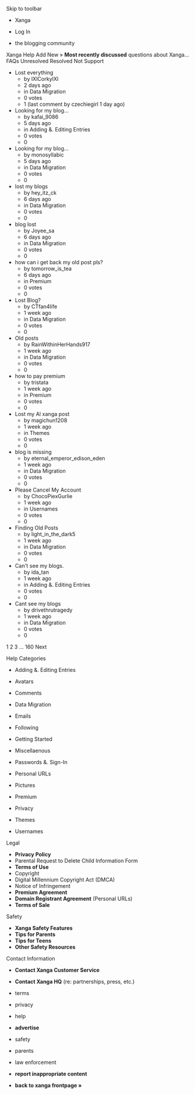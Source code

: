 Skip to toolbar

*   Xanga

*   Log In

*   the blogging community

Xanga Help Add New » **Most recently discussed** questions about Xanga… FAQs Unresolved Resolved Not Support

*   Lost everything
    *   by lXlCorkylXl
    *   2 days ago
    *   in Data Migration
    *   0 votes
    *   1 (last comment by czechiegirl 1 day ago)
*   Looking for my blog...
    *   by kafai\_9086
    *   5 days ago
    *   in Adding &. Editing Entries
    *   0 votes
    *   0
*   Looking for my blog...
    *   by monosyllabic
    *   5 days ago
    *   in Data Migration
    *   0 votes
    *   0
*   lost my blogs
    *   by hey\_itz\_ck
    *   6 days ago
    *   in Data Migration
    *   0 votes
    *   0
*   blog lost
    *   by Joyee\_sa
    *   6 days ago
    *   in Data Migration
    *   0 votes
    *   0
*   how can i get back my old post pls?
    *   by tomorrow\_is\_tea
    *   6 days ago
    *   in Premium
    *   0 votes
    *   0
*   Lost Blog?
    *   by CTfan4life
    *   1 week ago
    *   in Data Migration
    *   0 votes
    *   0
*   Old posts
    *   by RainWithinHerHands917
    *   1 week ago
    *   in Data Migration
    *   0 votes
    *   0
*   how to pay premium
    *   by tristata
    *   1 week ago
    *   in Premium
    *   0 votes
    *   0
*   Lost my Al xanga post
    *   by magichun1208
    *   1 week ago
    *   in Themes
    *   0 votes
    *   0
*   blog is missing
    *   by eternal\_emperor\_edison\_eden
    *   1 week ago
    *   in Data Migration
    *   0 votes
    *   0
*   Please Cancel My Account
    *   by ChocoPiexGurlie
    *   1 week ago
    *   in Usernames
    *   0 votes
    *   0
*   Finding Old Posts
    *   by light\_in\_the\_dark5
    *   1 week ago
    *   in Data Migration
    *   0 votes
    *   0
*   Can't see my blogs.
    *   by ida\_tan
    *   1 week ago
    *   in Adding &. Editing Entries
    *   0 votes
    *   0
*   Cant see my blogs
    *   by drivethrutragedy
    *   1 week ago
    *   in Data Migration
    *   0 votes
    *   0

1 2 3 ... 160 Next

Help Categories

*   Adding &. Editing Entries
*   Avatars
*   Comments
*   Data Migration
*   Emails
*   Following
*   Getting Started
*   Miscellaenous

*   Passwords &. Sign-In
*   Personal URLs
*   Pictures
*   Premium
*   Privacy
*   Themes
*   Usernames

Legal

*   **Privacy Policy**
*   Parental Request to Delete Child Information Form
*   **Terms of Use**
*   Copyright
*   Digital Millennium Copyright Act (DMCA)
*   Notice of Infringement
*   **Premium Agreement**
*   **Domain Registrant Agreement** (Personal URLs)
*   **Terms of Sale**

Safety

*   **Xanga Safety Features**
*   **Tips for Parents**
*   **Tips for Teens**
*   **Other Safety Resources**

Contact Information

*   **Contact Xanga Customer Service**
*   **Contact Xanga HQ** (re: partnerships, press, etc.)

*   terms
*   privacy
*   help
*   **advertise**

*   safety
*   parents
*   law enforcement
*   **report inappropriate content**

*   **back to xanga frontpage »**